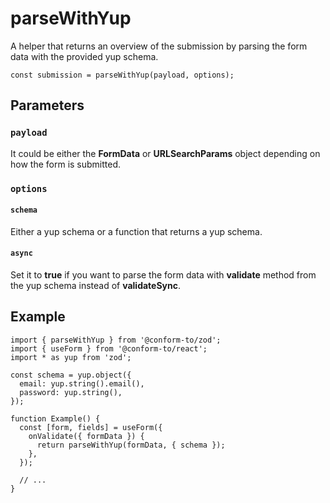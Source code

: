 # parseWithYup

A helper that returns an overview of the submission by parsing the form data with the provided yup schema.

```tsx
const submission = parseWithYup(payload, options);
```

## Parameters

### `payload`

It could be either the **FormData** or **URLSearchParams** object depending on how the form is submitted.

### `options`

#### `schema`

Either a yup schema or a function that returns a yup schema.

#### `async`

Set it to **true** if you want to parse the form data with **validate** method from the yup schema instead of **validateSync**.

## Example

```tsx
import { parseWithYup } from '@conform-to/zod';
import { useForm } from '@conform-to/react';
import * as yup from 'zod';

const schema = yup.object({
  email: yup.string().email(),
  password: yup.string(),
});

function Example() {
  const [form, fields] = useForm({
    onValidate({ formData }) {
      return parseWithYup(formData, { schema });
    },
  });

  // ...
}
```
